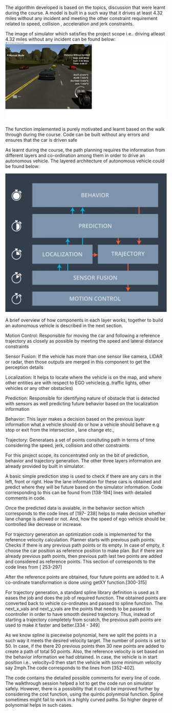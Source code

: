 The algorithm developed is based on the topics, discussion that were learnt during the course. A model is built in a such way that it drives at least 4.32 miles without any incident and meeting the other constraint requirement related to speed, collision , acceleration and jerk constraints.

The image of simulator which satisfies the project scope i.e.. driving atleast 4.32 miles without any incident can be found below:
![Output](./OutputImage/Simulator.png)

The function implemented is purely motivated and learnt based on the walk through during the course. Code can be built without any errors and ensures that the car is driven safe

As learnt during the course, the path planning requires the information from different layers and co-ordination among them in order to drive an autonomous vehicle. The layered architecture of autonomous vehicle could be found below:

![Architecture](./OutputImage/Udacity_Architecture.png)

A brief overview of how components in each layer works, together to build an autonomous vehicle is described in the next section.

Motion Control: Responsible for moving the car and following a reference trajectory as closely as possible by meeting the speed and lateral distance constraints

Sensor Fusion: If the vehicle has more than one sensor like camera, LIDAR or radar, then those outputs are merged in this component to get the perception details

Localization: It helps to locate where the vehicle is on the map, and where other entities are with respect to EGO vehicle(e.g..traffic lights, other vehicles or any other obstacles)

Prediction: Responsible for identifying nature of obstacle that is detected with sensors as well predicting future behavior based on the localization information

Behavior: This layer makes a decision based on the previous layer information what a vehicle should do or how a vehicle should behave e.g stop or exit from the intersection , lane change etc.,

Trajectory: Generataes a set of points consituting path in terms of time considering the speed, jerk, collision and other constraints

For this project scope, its concentrated only on the bit of prediction, behavior and trajectory generation. The other three layers information are already provided by built in simulator.

A basic simple prediction step is used to check if there are any cars in the left, front or right. How the lane information for these cars is obtained and predict where they will be future based on the simulator information. Code corresponding to this can be found from [138-194] lines with detailed comments in code.

Once the predicted data is avaiable, in the behavior section which corresponds to the code lines of [197- 238] helps to make decision whether lane change is allowed or not. And, how the speed of ego vehicle should be controlled like decrease or increase.

For trajectory generation an optimization code is implemented for the reference velocity calculation. Planner starts with previous path points. Checks if there is any previous path points or its empty. In case of empty, it choose the car position as reference position to make plan. But if there are already previous path points, then previous path last two points are added and considered as reference points. This section of corresponds to the code lines from [ 253-297]

After the reference points are obtained, four future points are added to it. A co-ordinate transformation is done using getXY function.[300-315]

For trajectory generation, a standard spline library definition is used as it eases the job and does the job of required function. The obtained points are converted back to vehicle co-ordinates and passed to spline function. The next_x_vals and next_y_vals are the points that needs to be passed to coontroller in order to have smooth desired trajectory. Thus, instead of starting a trajectory completely from scratch, the previous path points are used to make it faster and better.[334 - 349]

As we know spline is piecewise polynomial, here we split the points in a such way it meets the desired velocity target. The number of points is set to 50.  In case, if the there 20 previous points then 30 new points are added to create a path of total 50 points. Also, the reference velocity is set based on the behavior information we had obtained. In case, the vehicle is in start position i.e.. velocity=0 then start the vehicle with some minimum velocity say 2mph.The code corresponds to the lines from [352-402].

The code contains the detailed possible comments for every line of code. The walkthrough session helped a lot to get the code run on simulator safely. However, there is a possibility that it could be improved further by considering the cost function, using the quintic polynmoial function. Spline sometimes might fail to work in a highly curved paths. So higher degree of polynomial helps in such cases.
